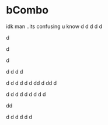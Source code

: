 # bCombo
idk man ..its confusing u know
d
d
d
d
d

d



d

d

d
d
d
d

d
d
d
d
d
d
dd
d
dd
d

d
d
d
d
d
d
d
d
d

dd

d
d
d
d
d
d